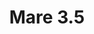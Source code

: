 ---
title: Mare 3.5
date: 
draft: false

# descripcion
description : Argollas facetadas en plata 925. Precio por par.

materials: Plata 925

color: 

dimensions: Diámetro 3.5cm

code: 01-11-0922

type: "Aros"

categories: []

price: $3.000,00

price_eftvo: $2.550,00

# Images
# first image will be shown in the product page
images:
  # - image: "images/path_to_image"
  # La ubicacion de las imagenes es imagenes/Aros/Aros.Argollas/01-11-0922-mare-3.5
  - image: "./images/aros/argollas/01-11-0922-mare-3.5.jpg"
---